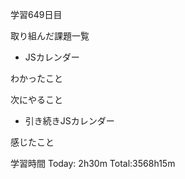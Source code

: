 学習649日目

取り組んだ課題一覧

- JSカレンダー

わかったこと

次にやること

- 引き続きJSカレンダー

感じたこと

学習時間 Today: 2h30m Total:3568h15m